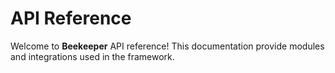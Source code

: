 # API Reference

Welcome to **Beekeeper** API reference! This documentation provide modules and integrations used in the framework.
